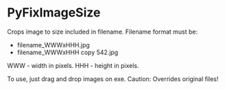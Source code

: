# PyFixImageSize
Crops image to size included in filename.
Filename format must be: 
- filename_WWWxHHH.jpg
- filename_WWWxHHH copy 542.jpg

WWW - width in pixels.
HHH - height in pixels.

To use, just drag and drop images on exe.
Caution: Overrides original files!
